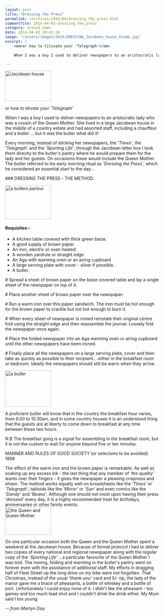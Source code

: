 ```yaml
---
layout: post
title: "Dressing the Press"
permalink: /archives/2014/04/dressing_the_press.html
commentfile: 2014-04-03-dressing_the_press
category: around_town
date: 2014-04-03 20:42:24
image: "/assets/images/2014/DRESSING_Jacobean_house_thumb.jpg"
excerpt: |
    <em>or how to titivate your 'Telegraph'</em>
    
    When I was a boy I used to deliver newspapers to an aristocratic lady who was a cousin of the Queen Mother. She lived in a large Jacobean house in the middle of a country estate and had assorted staff, including a chauffeur and a butler ... but it was the butler what did it!

---
```


<a href="/assets/images/2014/DRESSING_Jacobean_house.jpg" title="See larger version of - Jacobean house"><img src="/assets/images/2014/DRESSING_Jacobean_house_thumb.jpg" width="150" height="100" alt="Jacobean house" class="photo right" /></a>

<em>or how to titivate your 'Telegraph'</em>

When I was a boy I used to deliver newspapers to an aristocratic lady who was a cousin of the Queen Mother. She lived in a large Jacobean house in the middle of a country estate and had assorted staff, including a chauffeur and a butler ... but it was the butler what did it!

Every morning, instead of sticking her newspapers, the <em>'Times'</em>, the <em>'Telegraph'</em> and the <em>'Sporting Life'</em>, through the Jacobean letter box I took them directly to the butler's pantry where he would prepare them for the lady and her guests. On occasions these would include the Queen Mother. The butler referred to his early morning ritual as <em>'Dressing the Press'</em>, which he considered an essential start to the day...

<div markdown="1" class="letter">
### DRESSING THE PRESS - THE METHOD.

<a href="/assets/images/2014/DRESSING_butlers-parlour.jpg" title="See larger version of - a butlers parlour"><img src="/assets/images/2014/DRESSING_butlers-parlour_thumb.jpg" width="150" height="111" alt="a butlers parlour" class="photo right" /></a>

#### Requisites:-

-   A kitchen table covered with thick green baize.
-   A good supply of brown paper.
-   An iron, electric or oven heated.
-   A wooden yardrule or straight edge
-   An Aga with warming oven or an airing cupboard
-   A large serving plate with cover - silver if possible.
-   A butler.

\# Spread a sheet of brown paper on the baize covered table and lay a single sheet of the newspaper on top of it.

\# Place another sheet of brown paper over the newspaper.

\# Run a warm iron over this paper sandwich. The iron must be hot enough for the brown paper to crackle but not hot enough to burn it.

\# When every sheet of newspaper is ironed reinstate their original centre fold using the straight edge and then reassemble the journal. Loosely fold the newspaper once again.

\# Place the folded newspaper into an Aga warming oven or airing cupboard until the other newspapers have been ironed.

\# Finally place all the newspapers on a large serving plate, cover and then take as quickly as possible to their recipient....either in the breakfast room or bedroom. Ideally the newspapers should still be warm when they arrive.

</div>
<div markdown="1" class="box">
<a href="/assets/images/2014/DRESSING_butler.jpg" title="See larger version of - a butler"><img src="/assets/images/2014/DRESSING_butler_thumb.jpg" width="150" height="118" alt="a butler" class="photo left" /></a>

A proficient butler will know that in the country the breakfast hour varies, from 9.00 to 10.30am, and in some country houses it is an understood thing that the guests are at liberty to come down to breakfast at any time between these two hours.

N.B The breakfast gong is a signal for assembling in the breakfast room, but it is not the custom to wait for anyone beyond five or ten minutes.

MANNER AND RULES OF GOOD SOCIETY (or solecisms to be avoided) 1898

</div>
The effect of the warm iron and the brown paper is remarkable. As well as soaking up any excess ink - the last thing that any member of <em>'the quality'</em> wants over their fingers - it gives the newspaper a pleasing crispness and sheen. The method works equally well on broadsheets like the <em>'Times'</em> or <em>'Telegraph'</em>, tabloids like the <em>'Mirror'</em> or <em>'Sun'</em> and even comics like the <em>'Dandy'</em> and <em>'Beano'</em>. Although one should not insist upon having their press <em>'dressed'</em> every day, it is a highly recommended treat for birthdays, anniversaries or other family events.

<div markdown="1" class="box">
<a href="/assets/images/2014/DRESSING_queen_and_queen_mother.jpg" title="See larger version of - the Queen and Queen Mother"><img src="/assets/images/2014/DRESSING_queen_and_queen_mother_thumb.jpg" width="150" height="90" alt="the Queen and Queen Mother" class="photo left" /></a>

On one particular occasion both the Queen and the Queen Mother spent a weekend at the Jacobean house. Because of formal protocol I had to deliver two copies of every national and regional newspaper along with the regular copy of the <em>'Sporting Life'</em> ...a particular favourite of the Queen Mother I was told. The ironing, folding and warming in the butler's pantry went on forever even with the assistance of additional staff. My efforts in dragging half of Fleet Street up the long drive on my bike were not forgotten. That Christmas, instead of the usual <em>'thank-you'</em> card and 5/- tip, the lady of the manor gave me a brace of pheasants, a bottle of whiskey and a bottle of port. Unfortunately I could enjoy none of it. I didn't like the pheasant - too gamey and too much lead shot and I couldn't drink the drink either. My Mum said I too young.

</div>
<cite>-- from Martyn Day</cite>
